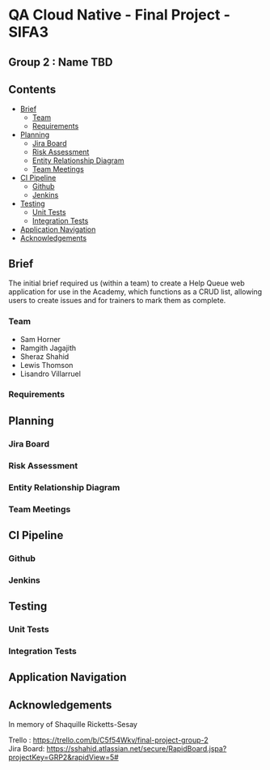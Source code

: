 # QA Cloud Native - Final Project - SIFA3
## Group 2 : Name TBD

## Contents
* [Brief](#brief)
	* [Team](#team)
	* [Requirements](#requirenments)
* [Planning](#planning)
	* [Jira Board](#jira-board)
	* [Risk Assessment](#risk-asessment)
	* [Entity Relationship Diagram](#entity-relationship-diagram)
	* [Team Meetings](#team-meetings)
* [CI Pipeline](#ci-pipeline)
	* [Github](#github)
	* [Jenkins](#jenkins)
* [Testing](#testing)
	* [Unit Tests](#unit-tests)
	* [Integration Tests](#integration-tests)
* [Application Navigation](#application-navigation)
* [Acknowledgements](#acknowledgements)

## Brief
The initial brief required us (within a team) to create a Help Queue web application for use in the Academy, which functions as a CRUD list, allowing users to create issues and for trainers to mark them as complete.

### Team
* Sam Horner
* Ramgith Jagajith
* Sheraz Shahid
* Lewis Thomson
* Lisandro Villarruel

### Requirements

## Planning

### Jira Board

### Risk Assessment

### Entity Relationship Diagram

### Team Meetings

## CI Pipeline

### Github

### Jenkins

## Testing

### Unit Tests

### Integration Tests

## Application Navigation

## Acknowledgements
In memory of Shaquille Ricketts-Sesay

Trello : https://trello.com/b/C5f54Wkv/final-project-group-2 <br>
Jira Board: https://sshahid.atlassian.net/secure/RapidBoard.jspa?projectKey=GRP2&rapidView=5# <br>

